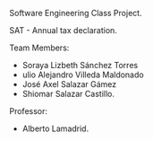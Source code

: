 Software Engineering Class Project.

SAT - Annual tax declaration.

Team Members:
- Soraya Lizbeth Sánchez Torres
- ulio Alejandro Villeda Maldonado
- José Axel Salazar Gámez
- Shiomar Salazar Castillo.

Professor:
- Alberto Lamadrid.

